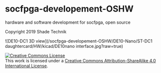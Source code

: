 # socfpga-developement-OSHW
hardware and software development for socfpga, open source

Copyright 2019 Shade Technik

![DE10-DC1 3D view](/socfpga-developement-OSHW/DE10-Nano/ST-DC1 daughtercard/HW/kicad/DE10nano interface.jpg?raw=true)


<a rel="license" href="http://creativecommons.org/licenses/by-sa/4.0/"><img alt="Creative Commons License" style="border-width:0" src="https://i.creativecommons.org/l/by-sa/4.0/88x31.png" /></a><br />This work is licensed under a <a rel="license" href="http://creativecommons.org/licenses/by-sa/4.0/">Creative Commons Attribution-ShareAlike 4.0 International License</a>.
